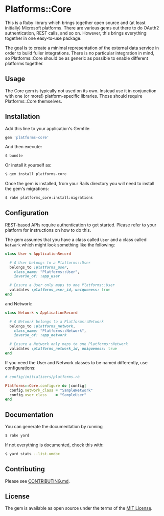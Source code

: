 # Platforms::Core
This is a Ruby library which brings together open source and (at least
initially) Microsoft platforms. There are various gems out there to
do OAuth2 authentication, REST calls, and so on. However, this brings
everything together in one easy-to-use package.

The goal is to create a minimal representation of the external data service in order to build fuller integrations.
There is no particular integration in mind, so Platforms::Core should be as generic as possible to enable
different platforms together.

## Usage

The Core gem is typically not used on its own. Instead use it in conjunction with one (or more!) platform-specific
libraries. Those should require Platforms::Core themselves.

## Installation
Add this line to your application's Gemfile:

```ruby
gem 'platforms-core'
```

And then execute:

```bash
$ bundle
```

Or install it yourself as:

```bash
$ gem install platforms-core
```

Once the gem is installed, from your Rails directory you will need to install the gem's migrations:

```bash
$ rake platforms_core:install:migrations
```

## Configuration

REST-based APIs require authentication to get started. Please refer to
your platform for instructions on how to do this.

The gem assumes that you have a class called `User` and a class called `Network` which might look something like the following:

```ruby
class User < ApplicationRecord

  # A User belongs to a Platforms::User
  belongs_to :platforms_user,
    class_name: "Platforms::User",
    inverse_of: :app_user

  # Ensure a User only maps to one Platforms::User
  validates :platforms_user_id, uniqueness: true
end
```
and Network:

```ruby
class Network < ApplicationRecord

  # A Network belongs to a Platforms::Network
  belongs_to :platforms_network,
    class_name: "Platforms::Network",
    inverse_of: :app_network

  # Ensure a Network only maps to one Platforms::Network
  validates :platforms_network_id, uniqueness: true
end
```

If you need the User and Network classes to be named differently,
use configurations:

```ruby
# config/initializers/platforms.rb

Platforms::Core.configure do |config|
  config.network_class = "SampleNetwork"
  config.user_class    = "SampleUser"
end
```

## Documentation

You can generate the documentation by running

```bash
$ rake yard
```

If not everything is documented, check this with:
```bash
$ yard stats --list-undoc
```


## Contributing

Please see [CONTRIBUTING.md](CONTRIBUTING.md).

## License
The gem is available as open source under the terms of the [MIT License](https://opensource.org/licenses/MIT).
